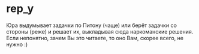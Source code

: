 # rep_y

Юра выдумывает задачки по Питону (чаще) или берёт задачки со стороны (реже) и решает их, выкладывая сюда наркоманские решения.
Если непонятно, зачем Вы это читаете, то оно Вам, скорее всего, не нужно :)
